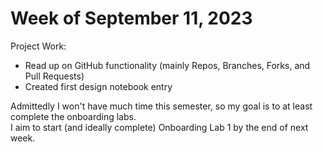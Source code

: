 # Week of September 11, 2023
Project Work:
  * Read up on GitHub functionality (mainly Repos, Branches, Forks, and Pull Requests)
  * Created first design notebook entry

Admittedly I won't have much time this semester, so my goal is to at least complete the onboarding labs.\
I aim to start (and ideally complete) Onboarding Lab 1 by the end of next week.
